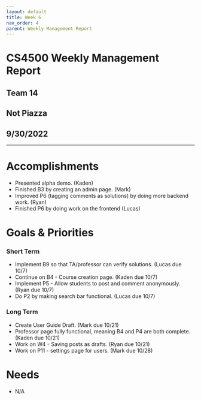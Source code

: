 ```yaml
---
layout: default
title: Week 6
nav_order: 4
parent: Weekly Management Report
---
```

# CS4500 Weekly Management Report 
## Team 14
## Not Piazza
## 9/30/2022
***

# Accomplishments
- Presented alpha demo. (Kaden)
- Finished B3 by creating an admin page. (Mark)
- Improved P6 (tagging comments as solutions) by doing more backend work. (Ryan)
- Finished P6 by doing work on the frontend (Lucas)


# Goals & Priorities
### Short Term
- Implement B9 so that TA/professor can verify solutions. (Lucas due 10/7)
- Continue on B4 - Course creation page. (Kaden due 10/7)
- Implement P5 - Allow students to post and comment anonymously. (Ryan due 10/7)
- Do P2 by making search bar functional. (Lucas due 10/7)

### Long Term
- Create User Guide Draft. (Mark due 10/21)
- Professor page fully functional, meaning B4 and P4 are both complete. (Kaden due 10/21)
- Work on W4 - Saving posts as drafts. (Ryan due 10/21)
- Work on P11 - settings page for users. (Mark due 10/28)

# Needs
- N/A